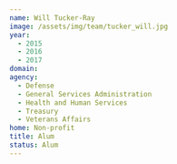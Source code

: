```yaml
---
name: Will Tucker-Ray
image: /assets/img/team/tucker_will.jpg
year: 
  - 2015
  - 2016
  - 2017
domain:
agency:
  - Defense
  - General Services Administration
  - Health and Human Services
  - Treasury
  - Veterans Affairs
home: Non-profit
title: Alum
status: Alum
---
```


